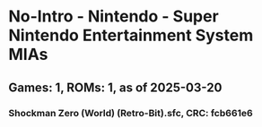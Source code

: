 # No-Intro - Nintendo - Super Nintendo Entertainment System MIAs
## Games: 1, ROMs: 1, as of 2025-03-20

### Shockman Zero (World) (Retro-Bit).sfc, CRC: fcb661e6
